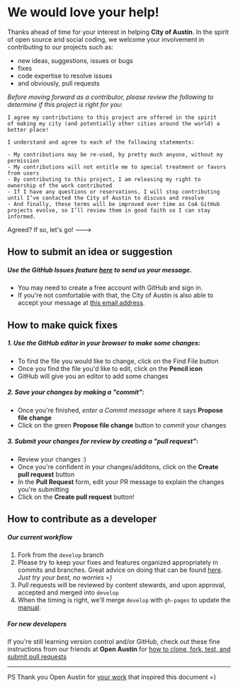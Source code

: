 # We would love your help!

Thanks ahead of time for your interest in helping **City of Austin**. In the spirit of open source and social coding, we welcome your involvement in contributing to our projects such as:

- new ideas, suggestions, issues or bugs
- fixes
- code expertise to resolve issues
- and obviously, pull requests  

*Before moving forward as a contributor, please review the following to determine if this project is right for you:*

```
I agree my contributions to this project are offered in the spirit 
of making my city (and potentially other cities around the world) a better place!

I understand and agree to each of the following statements:

- My contributions may be re-used, by pretty much anyone, without my permission
- My contributions will not entitle me to special treatment or favors from users
- By contributing to this project, I am releasing my right to ownership of the work contributed
- If I have any questions or reservations, I will stop contributing until I’ve contacted the City of Austin to discuss and resolve
- And finally, these terms will be improved over time as CoA GitHub projects evolve, so I’ll review them in good faith so I can stay informed.
```

Agreed? If so, let's go! --->

## How to submit an idea or suggestion

##### Use the GitHub Issues feature [here](https://github.com/cityofaustin/open-data-manual/issues/new) to send us your message.
- You may need to create a free account with GitHub and sign in.
- If you're not comfortable with that, the City of Austin is also able to accept your message at [this email address](mailto://opendata@austintexas.gov).
 

## How to make quick fixes

##### 1. Use the GitHub editor in your browser to make some changes: 
- To find the file you would like to change, click on the Find File button
- Once you find the file you'd like to edit, click on the **Pencil icon**
- GitHub will give you an editor to add some changes

##### 2. Save your changes by making a "commit":
- Once you're finished, *enter a Commit message* where it says **Propose file change** 
- Click on the green **Propose file change** button to *commit* your changes

##### 3. Submit your changes for review by creating a "pull request":
- Review your changes :)
- Once you're confident in your changes/additons, click on the **Create pull request** button
- In the **Pull Request** form, edit your PR message to explain the changes you're submitting
- Click on the **Create pull request** button!


## How to contribute as a developer

##### Our current workflow

1. Fork from the `develop` branch
2. Please try to keep your fixes and features organized appropriately in commits and branches. Great advice on doing that can be found [here](http://nvie.com/posts/a-successful-git-branching-model/). *Just try your best, no worries =)*
3. Pull requests will be reviewed by content stewards, and upon approval, accepted and merged into `develop`
4. When the timing is right, we'll merge `develop` with `gh-pages` to update the [manual](http://opendata.rocks).


##### For new developers 

If you're still learning version control and/or GitHub, check out these fine instructions from our friends at **Open Austin** for [how to clone, fork, test, and submit pull requests](https://github.com/open-austin/open-austin.github.io/blob/master/CONTRIBUTING.md#the-developer-route)


***

PS Thank you Open Austin for [your work](https://github.com/open-austin/open-austin.github.io/blob/master/CONTRIBUTING.md) that inspired this document =)

